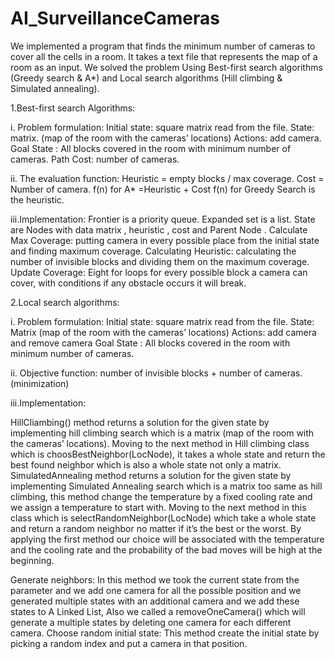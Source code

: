 # AI_SurveillanceCameras

We implemented a program that finds the minimum number of cameras to cover all the cells in a room. It takes a text file that represents the map of a room as an input. We solved the problem Using Best-first search algorithms (Greedy search & A*) and Local search algorithms (Hill climbing & Simulated annealing).


1.Best-first search Algorithms:

i. Problem formulation:
Initial state: square matrix read from the file.
State: matrix. (map of the room with the cameras’ locations)
Actions: add camera.
Goal State : All blocks covered in the room with minimum number of cameras. Path Cost: number of cameras.

ii. The evaluation function:
Heuristic = empty blocks / max coverage. Cost = Number of camera.
f(n) for A* =Heuristic + Cost
f(n) for Greedy Search is the heuristic.


iii.Implementation:
Frontier is a priority queue.
Expanded set is a list.
State are Nodes with data matrix , heuristic , cost and Parent Node .
Calculate Max Coverage: putting camera in every possible place from the initial state and finding maximum coverage.
Calculating Heuristic: calculating the number of invisible blocks and dividing them on the maximum coverage.
Update Coverage: Eight for loops for every possible block a camera can cover, with conditions if any obstacle occurs it will break.


2.Local search algorithms:

i. Problem formulation:
Initial state: square matrix read from the file.
State: Matrix (map of the room with the cameras’ locations)
Actions: add camera and remove camera
Goal State : All blocks covered in the room with minimum number of cameras.
 
ii. Objective function: 
number of invisible blocks + number of cameras.(minimization)

iii.Implementation:

HillCliambing() method returns a solution for the given state by implementing hill climbing search which is a matrix (map of the room with the cameras’ locations). Moving to the next method in Hill climbing class which is choosBestNeighbor(LocNode), it takes a whole state and return the best found neighbor which is also a whole state not only a matrix.
SimulatedAnnealing method returns a solution for the given state by implementing Simulated Annealing search which is a matrix too same as hill climbing, this method change the temperature by a fixed cooling rate and we assign a temperature to start with. Moving to the next method in this class which is selectRandomNeighbor(LocNode) which take a whole state and return a random neighbor no matter if it’s the best or the worst. By applying the first method our choice will be associated with the temperature and the cooling rate and the probability of the bad moves will be high at the beginning.

Generate neighbors: In this method we took the current state from the parameter and we add one camera for all the possible position and we generated multiple states with an additional camera and we add these states to A Linked List, Also we called a removeOneCamera() which will generate a multiple states by deleting one camera for each different camera.
Choose random initial state: This method create the initial state by picking a random index and put a camera in that position.








